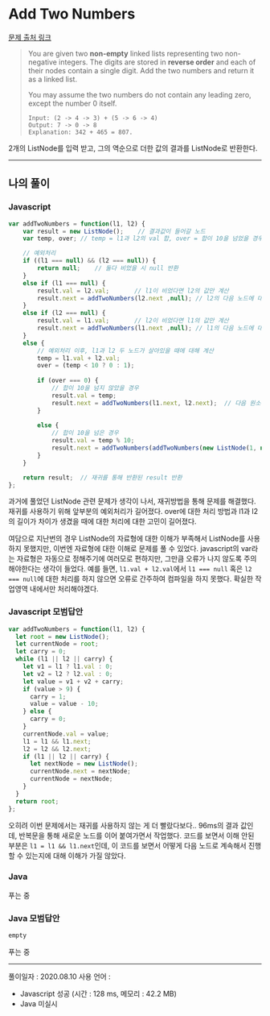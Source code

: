 # Add Two Numbers
[문제 출처 링크](https://leetcode.com/problems/add-two-numbers/)

> You are given two **non-empty** linked lists representing two non-negative integers. The digits are stored in **reverse order** and each of their nodes contain a single digit. Add the two numbers and return it as a linked list.   
> 
> You may assume the two numbers do not contain any leading zero, except the number 0 itself.   
> 
> ```
> Input: (2 -> 4 -> 3) + (5 -> 6 -> 4)
> Output: 7 -> 0 -> 8
> Explanation: 342 + 465 = 807.
> ```

2개의 ListNode를 입력 받고, 그의 역순으로 더한 값의 결과를 ListNode로 반환한다.

-----

## 나의 풀이

### Javascript
```javascript
var addTwoNumbers = function(l1, l2) {
    var result = new ListNode();    // 결과값이 들어갈 노드
    var temp, over; // temp = l1과 l2의 val 합, over = 합이 10을 넘었을 경우

    // 예외처리
    if ((l1 === null) && (l2 === null)) {
        return null;    // 둘다 비었을 시 null 반환
    }
    else if (l1 === null) {
        result.val = l2.val;       // l1이 비었다면 l2의 값만 계산
        result.next = addTwoNumbers(l2.next ,null); // l2의 다음 노드에 대해 계산
    }
    else if (l2 === null) {
        result.val = l1.val;       // l2이 비었다면 l1의 값만 계산
        result.next = addTwoNumbers(l1.next ,null); // l1의 다음 노드에 대해 계산
    }
    else {
        // 예외처리 이후, l1과 l2 두 노드가 살아있을 때에 대해 계산
        temp = l1.val + l2.val;
        over = (temp < 10 ? 0 : 1);
    
        if (over === 0) {
            // 합이 10을 넘지 않았을 경우
            result.val = temp;
            result.next = addTwoNumbers(l1.next, l2.next);  // 다음 원소에 대해 진행
        }
    
        else {
            // 합이 10을 넘은 경우
            result.val = temp % 10;
            result.next = addTwoNumbers(addTwoNumbers(new ListNode(1, null), l1.next), l2.next);    // over값 1에 대한 중복 계산 수행
        }
    }

    return result;  // 재귀를 통해 반환된 result 반환
};
```
과거에 풀었던 ListNode 관련 문제가 생각이 나서, 재귀방법을 통해 문제를 해결했다. 재귀를 사용하기 위해 앞부분의 예외처리가 길어졌다. over에 대한 처리 방법과 l1과 l2의 길이가 차이가 생겼을 때에 대한 처리에 대한 고민이 길어졌다.

여담으로 지난번의 경우 ListNode의 자료형에 대한 이해가 부족해서 ListNode를 사용하지 못했지만, 이번엔 자료형에 대한 이해로 문제를 풀 수 있었다. javascript의 var라는 자료형은 자동으로 정해주기에 여러모로 편하지만, 그만큼 오류가 나지 않도록 주의해야한다는 생각이 들었다. 예를 들면, `l1.val + l2.val`에서 `l1 === null` 혹은 `l2 === null`에 대한 처리를 하지 않으면 오류로 간주하여 컴파일을 하지 못했다. 확실한 작업영역 내에서만 처리해야겠다.

### Javascript 모범답안
```javascript
var addTwoNumbers = function(l1, l2) {
  let root = new ListNode();
  let currentNode = root;
  let carry = 0;
  while (l1 || l2 || carry) {
    let v1 = l1 ? l1.val : 0;
    let v2 = l2 ? l2.val : 0;
    let value = v1 + v2 + carry;
    if (value > 9) {
      carry = 1;
      value = value - 10;
    } else {
      carry = 0;
    }
    currentNode.val = value;
    l1 = l1 && l1.next;
    l2 = l2 && l2.next;
    if (l1 || l2 || carry) {
      let nextNode = new ListNode();
      currentNode.next = nextNode;
      currentNode = nextNode;
    }
  }
  return root;
};
```
오히려 이번 문제에서는 재귀를 사용하지 않는 게 더 빨랐다보다.. 96ms의 결과 값인데, 반복문을 통해 새로운 노드를 이어 붙여가면서 작업했다. 코드를 보면서 이해 안된 부분은 `l1 = l1 && l1.next`인데, 이 코드를 보면서 어떻게 다음 노드로 계속해서 진행할 수 있는지에 대해 이해가 가질 않았다. 

### Java
푸는 중

### Java 모범답안
```java
empty
```
푸는 중

------

풀이일자 : 2020.08.10
사용 언어 : 
- Javascript 성공 (시간 : 128 ms, 메모리 : 42.2 MB)
- Java 미실시
